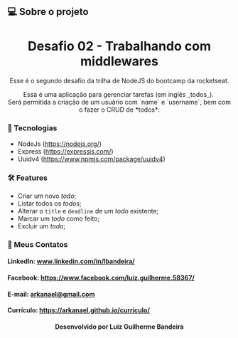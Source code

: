 ## 💻 Sobre o projeto

<div align='center'>
    <h1>Desafio 02 - Trabalhando com middlewares</h1>
    <p>Esse é o segundo desafio da trilha de NodeJS do bootcamp da rocketseat. </p>
    <p>
        Essa é uma aplicação para gerenciar tarefas (em inglês _todos_). 
        Será permitida a criação de um usuário com `name` e `username`, bem como fazer o CRUD de *todos*:
    </p>
</div>

### 🧪 Tecnologias

- NodeJs (https://nodejs.org/)
- Express (https://expressjs.com/)
- Uuidv4 (https://www.npmjs.com/package/uuidv4)

### 🛠 Features

- Criar um novo _todo_;
- Listar todos os _todos_;
- Alterar o `title` e `deadline` de um _todo_ existente;
- Marcar um _todo_ como feito;
- Excluir um _todo_;




### 🚀 Meus Contatos

<h4>LinkedIn: <a href="https://www.linkedin.com/in/lbandeira/">www.linkedin.com/in/lbandeira/</a></h4>
<h4>Facebook: <a href="https://www.facebook.com/luiz.guilherme.58367/">https://www.facebook.com/luiz.guilherme.58367/</a></h4>
<h4>E-mail: <a href="mailto://arkanael@gmailcom/">arkanael@gmail.com</a></h4>
<h4>Currículo: <a href="https://arkanael.github.io/curriculo/">https://arkanael.github.io/curriculo/</a></h4>
<h4 align=center>Desenvolvido por Luiz Guilherme Bandeira</h4>